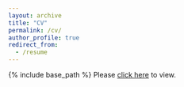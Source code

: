 ```yaml
---
layout: archive
title: "CV"
permalink: /cv/
author_profile: true
redirect_from:
  - /resume
---
```


{% include base_path %}
Please [click here](https://mundrapranay.github.io/files/resume.pdf) to view.
<!-- {% capture written_label %}'None'{% endcapture %}

If the embedded PDF below does not load, you can <a href="https://mundrapranay.github.io/files/resume.pdf">download it here.</a>
<br/>

<embed src="https://mundrapranay.github.io//files/resume.pdf" type="application/pdf" width="100%" /> -->




